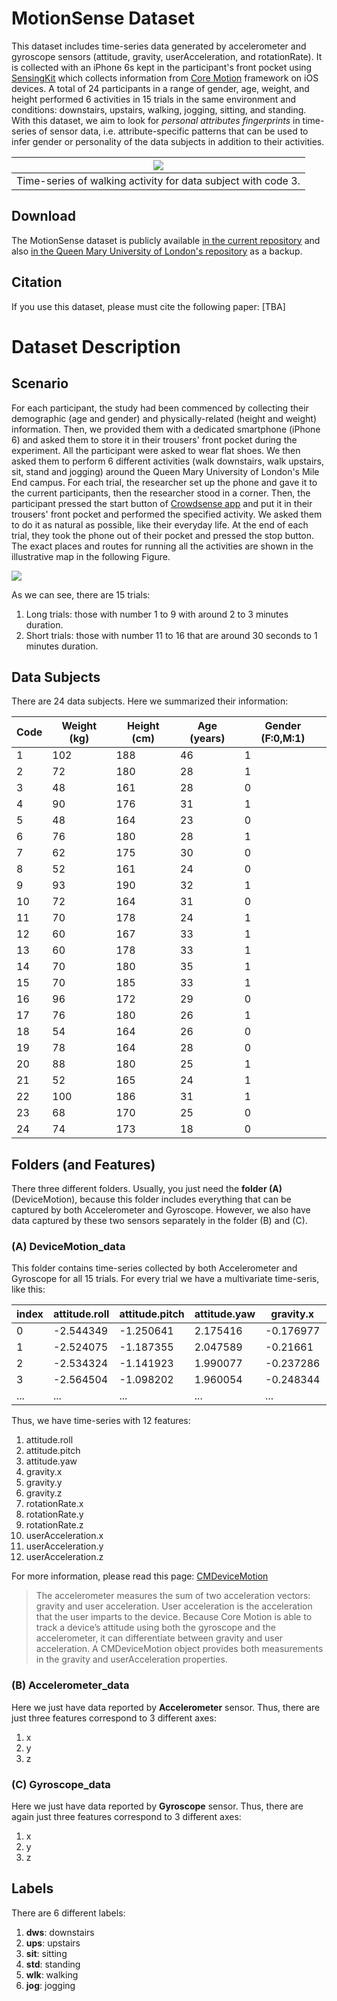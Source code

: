 # MotionSense Dataset
This dataset includes time-series data generated by accelerometer and gyroscope sensors (attitude, gravity, userAcceleration, and rotationRate). It is collected with an iPhone 6s kept in the participant's front pocket using [SensingKit](https://www.sensingkit.org/) which collects information from [Core Motion](https://developer.apple.com/documentation/coremotion/cmdevicemotion) framework on iOS devices. A total of 24 participants in a range of gender, age, weight, and height performed 6 activities in 15 trials in the same environment and conditions: downstairs, upstairs, walking, jogging, sitting, and standing. With this dataset, we aim to look for  *personal attributes fingerprints* in time-series of sensor data, i.e. attribute-specific patterns that can be used to infer gender or personality of the data subjects in addition to their activities. 

| <img src="https://github.com/mmalekzadeh/motion-sense/blob/master/materials/desc.png" class="img-responsive"> |
|:---:|
|Time-series of walking activity for data subject with code 3.|

## Download
  The MotionSense dataset is publicly available [in the current repository](https://github.com/mmalekzadeh/motion-sense/tree/master/data) and also [ in the Queen Mary University of London's repository]( https://goo.gl/KdZCrn) as a backup. 

## Citation
  If you use this dataset, please must cite the following paper: [TBA]

# Dataset Description
## Scenario
  For each participant, the study had been commenced by collecting their demographic (age and gender) and physically-related (height and weight) information. Then, we provided them with a dedicated smartphone (iPhone 6) and asked them to store it in their trousers' front pocket during the experiment. All the participant were asked to wear flat shoes. We then asked them to perform 6 different activities (walk downstairs, walk upstairs, sit, stand and jogging) around the Queen Mary University of London's Mile End campus. For each trial, the researcher set up the phone and gave it to the current participants, then the researcher stood in a corner. Then, the participant pressed the start button of [Crowdsense app](https://itunes.apple.com/us/app/crowdsense/id930853606?mt=8) and put it in their trousers' front pocket and performed the specified activity. We asked them to do it as natural as possible, like their everyday life. At the end of each trial, they took the phone out of their pocket and pressed the stop button. The exact places and routes for running all the activities are shown in the illustrative map in the following Figure.  

<img src="https://github.com/mmalekzadeh/motion-sense/blob/master/materials/e_map.png" class="img-responsive">

As we can see, there are 15 trials:

1. Long trials: those with number 1 to 9 with around 2 to 3 minutes duration.
2. Short trials: those with number 11 to 16 that are around 30 seconds to 1 minutes duration.

## Data Subjects
There are 24 data subjects. Here we summarized their information:

| Code | Weight (kg) | Height (cm) | Age (years) | Gender (F:0,M:1) |
| ---- | ----------- | ----------- | ----------- | ---------------- |
| 1	   | 102	       | 188	       | 46	         | 1                |
| 2	   | 72	         | 180         | 28	         | 1                |
| 3    | 48	         | 161	       | 28	         | 0                |
| 4    | 90	         | 176	       | 31	         | 1                |
| 5	   | 48	         | 164	       | 23	         | 0                |
| 6	   | 76	         | 180	       | 28	         | 1                |
| 7	   | 62	         | 175	       | 30	         | 0                | 
| 8	   | 52	         | 161	       | 24	         | 0                |
| 9	   | 93	         | 190	       | 32	         | 1                |
| 10	 | 72	         | 164	       | 31	         | 0                |
| 11	 | 70	         | 178	       | 24	         | 1                |
| 12	 | 60	         | 167	       | 33	         | 1                |
| 13	 | 60	         | 178	       | 33	         | 1                |
| 14	 | 70	         | 180	       | 35	         | 1                |
| 15	 | 70	         | 185	       | 33	         | 1                |
| 16	 | 96	         | 172	       | 29	         | 0                |
| 17	 | 76	         | 180	       | 26	         | 1                |
| 18 	 |54	         | 164	       | 26	         | 0                |
| 19	 |78	         | 164	       | 28	         | 0                |
| 20	 |88	         | 180	       | 25	         | 1                |
| 21	 |52	         | 165	       | 24	         | 1                |
| 22	 |100	         | 186	       | 31	         | 1                |
| 23	 |68	         | 170	       | 25	         | 0                |
| 24	 |74	         | 173	       | 18	         | 0                |

## Folders (and Features)
 There three different folders. Usually, you just need the **folder (A)** (DeviceMotion), because this folder includes everything that can be captured by both Accelerometer and Gyroscope. However, we also have data captured by these two sensors separately in the folder (B) and (C).  
 
### (A) DeviceMotion_data
This folder contains time-series collected by both Accelerometer and Gyroscope for all 15 trials. For every trial we have a multivariate time-seris, like this:
 
| index | attitude.roll | attitude.pitch | attitude.yaw | gravity.x | gravity.y | gravity.z | rotationRate.x | rotationRate.y | rotationRate.z | userAcceleration.x | userAcceleration.y | userAcceleration.z |
| ----- | ------------- | -------------- | ------------ | --------- | --------- | --------- | -------------- | -------------- | -------------- | ------------------ | ------------------ | ------------------ |
|0	    | -2.544349     | -1.250641	      | 2.175416	   | -0.176977 | 0.949187	| 0.260222	| -7.204869	      | 2.267762      | 0.103529       | -0.060221          |	1.576174	         | -0.091292          |
| 1	    | -2.524075	    | -1.187355	      | 2.047589	   | -0.21661	 | 0.927383	| 0.305012	| -2.554745	      | 6.548334       | -0.005139      |	0.134136           |	0.860307	        | -2.152149          |
| 2	| -2.534324	| -1.141923	| 1.990077	| -0.237286	| 0.909435	| 0.341488	| -2.38587	| 0.112576	| -0.576825	| 0.427914	| 0.442891	| -0.892025 | 
| 3	| -2.564504	| -1.098202	| 1.960054	| -0.248344	| 0.89039	| 0.381471	| -2.098059	| 0.199309	| -0.671066	 | 0.619987	| 0.007925	| -0.946626 |
| ... | ... | ... | ... | ... | ... | ... | ... | ... | ... | ... | ... | ... |

Thus, we have time-series with 12 features:
1. attitude.roll
2. attitude.pitch
3. attitude.yaw
4. gravity.x
5. gravity.y
6. gravity.z
7. rotationRate.x
8. rotationRate.y
9. rotationRate.z
10. userAcceleration.x
11. userAcceleration.y
12. userAcceleration.z

For more information, please read this page: [CMDeviceMotion](https://developer.apple.com/documentation/coremotion/cmdevicemotion)
> The accelerometer measures the sum of two acceleration vectors: gravity and user acceleration. User acceleration is the acceleration that the user imparts to the device. Because Core Motion is able to track a device’s attitude using both the gyroscope and the accelerometer, it can differentiate between gravity and user acceleration. A CMDeviceMotion object provides both measurements in the gravity and userAcceleration properties.

 ### (B) Accelerometer_data 
 Here we just have data reported by **Accelerometer** sensor. Thus, there are just three features correspond to 3 different axes:
 1. x
 2. y
 3. z
 
 
 ### (C) Gyroscope_data
 Here we just have data reported by **Gyroscope** sensor. Thus, there are again just three features correspond to 3 different axes:
 1. x
 2. y
 3. z

## Labels
There are 6 different labels:
1. **dws**: downstairs
2. **ups**: upstairs
3. **sit**: sitting
4. **std**: standing
5. **wlk**: walking
6. **jog**: jogging

